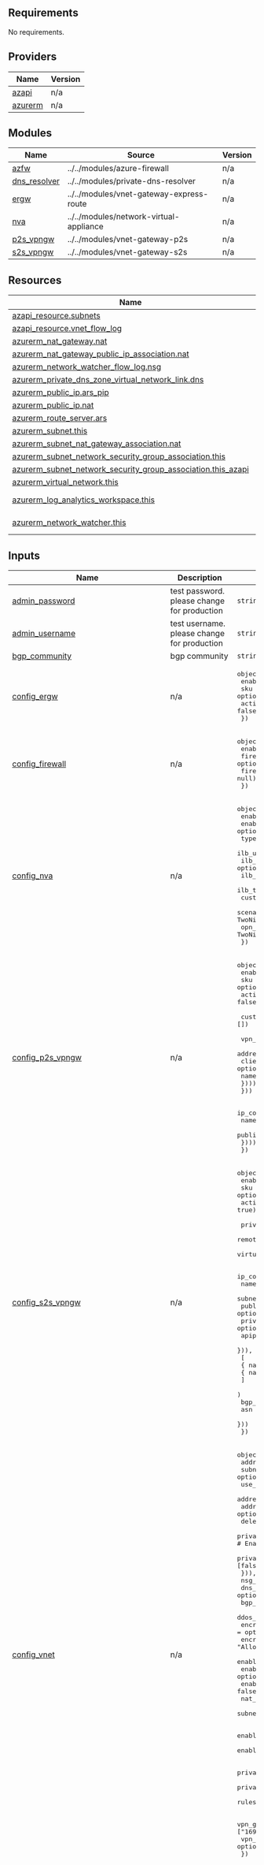 

<!-- BEGIN_TF_DOCS -->
## Requirements

No requirements.

## Providers

| Name | Version |
|------|---------|
| <a name="provider_azapi"></a> [azapi](#provider\_azapi) | n/a |
| <a name="provider_azurerm"></a> [azurerm](#provider\_azurerm) | n/a |

## Modules

| Name | Source | Version |
|------|--------|---------|
| <a name="module_azfw"></a> [azfw](#module\_azfw) | ../../modules/azure-firewall | n/a |
| <a name="module_dns_resolver"></a> [dns\_resolver](#module\_dns\_resolver) | ../../modules/private-dns-resolver | n/a |
| <a name="module_ergw"></a> [ergw](#module\_ergw) | ../../modules/vnet-gateway-express-route | n/a |
| <a name="module_nva"></a> [nva](#module\_nva) | ../../modules/network-virtual-appliance | n/a |
| <a name="module_p2s_vpngw"></a> [p2s\_vpngw](#module\_p2s\_vpngw) | ../../modules/vnet-gateway-p2s | n/a |
| <a name="module_s2s_vpngw"></a> [s2s\_vpngw](#module\_s2s\_vpngw) | ../../modules/vnet-gateway-s2s | n/a |

## Resources

| Name | Type |
|------|------|
| [azapi_resource.subnets](https://registry.terraform.io/providers/azure/azapi/latest/docs/resources/resource) | resource |
| [azapi_resource.vnet_flow_log](https://registry.terraform.io/providers/azure/azapi/latest/docs/resources/resource) | resource |
| [azurerm_nat_gateway.nat](https://registry.terraform.io/providers/hashicorp/azurerm/latest/docs/resources/nat_gateway) | resource |
| [azurerm_nat_gateway_public_ip_association.nat](https://registry.terraform.io/providers/hashicorp/azurerm/latest/docs/resources/nat_gateway_public_ip_association) | resource |
| [azurerm_network_watcher_flow_log.nsg](https://registry.terraform.io/providers/hashicorp/azurerm/latest/docs/resources/network_watcher_flow_log) | resource |
| [azurerm_private_dns_zone_virtual_network_link.dns](https://registry.terraform.io/providers/hashicorp/azurerm/latest/docs/resources/private_dns_zone_virtual_network_link) | resource |
| [azurerm_public_ip.ars_pip](https://registry.terraform.io/providers/hashicorp/azurerm/latest/docs/resources/public_ip) | resource |
| [azurerm_public_ip.nat](https://registry.terraform.io/providers/hashicorp/azurerm/latest/docs/resources/public_ip) | resource |
| [azurerm_route_server.ars](https://registry.terraform.io/providers/hashicorp/azurerm/latest/docs/resources/route_server) | resource |
| [azurerm_subnet.this](https://registry.terraform.io/providers/hashicorp/azurerm/latest/docs/resources/subnet) | resource |
| [azurerm_subnet_nat_gateway_association.nat](https://registry.terraform.io/providers/hashicorp/azurerm/latest/docs/resources/subnet_nat_gateway_association) | resource |
| [azurerm_subnet_network_security_group_association.this](https://registry.terraform.io/providers/hashicorp/azurerm/latest/docs/resources/subnet_network_security_group_association) | resource |
| [azurerm_subnet_network_security_group_association.this_azapi](https://registry.terraform.io/providers/hashicorp/azurerm/latest/docs/resources/subnet_network_security_group_association) | resource |
| [azurerm_virtual_network.this](https://registry.terraform.io/providers/hashicorp/azurerm/latest/docs/resources/virtual_network) | resource |
| [azurerm_log_analytics_workspace.this](https://registry.terraform.io/providers/hashicorp/azurerm/latest/docs/data-sources/log_analytics_workspace) | data source |
| [azurerm_network_watcher.this](https://registry.terraform.io/providers/hashicorp/azurerm/latest/docs/data-sources/network_watcher) | data source |

## Inputs

| Name | Description | Type | Default | Required |
|------|-------------|------|---------|:--------:|
| <a name="input_admin_password"></a> [admin\_password](#input\_admin\_password) | test password. please change for production | `string` | `"Password123"` | no |
| <a name="input_admin_username"></a> [admin\_username](#input\_admin\_username) | test username. please change for production | `string` | `"azureuser"` | no |
| <a name="input_bgp_community"></a> [bgp\_community](#input\_bgp\_community) | bgp community | `string` | `null` | no |
| <a name="input_config_ergw"></a> [config\_ergw](#input\_config\_ergw) | n/a | <pre>object({<br>    enable        = optional(bool, false)<br>    sku           = optional(string, "ErGw1AZ")<br>    active_active = optional(bool, false)<br>  })</pre> | <pre>{<br>  "enable": false,<br>  "sku": "ErGw1AZ"<br>}</pre> | no |
| <a name="input_config_firewall"></a> [config\_firewall](#input\_config\_firewall) | n/a | <pre>object({<br>    enable             = optional(bool, false)<br>    firewall_sku       = optional(string, "Basic")<br>    firewall_policy_id = optional(string, null)<br>  })</pre> | <pre>{<br>  "enable": false,<br>  "firewall_policy_id": null,<br>  "firewall_sku": "Basic"<br>}</pre> | no |
| <a name="input_config_nva"></a> [config\_nva](#input\_config\_nva) | n/a | <pre>object({<br>    enable           = optional(bool, false)<br>    enable_ipv6      = optional(bool, false)<br>    type             = optional(string, "cisco")<br>    ilb_untrust_ip   = optional(string)<br>    ilb_trust_ip     = optional(string)<br>    ilb_untrust_ipv6 = optional(string)<br>    ilb_trust_ipv6   = optional(string)<br>    custom_data      = optional(string)<br>    scenario_option  = optional(string, "TwoNics") # Active-Active, TwoNics<br>    opn_type         = optional(string, "TwoNics") # Primary, Secondary, TwoNics<br>  })</pre> | <pre>{<br>  "custom_data": null,<br>  "enable": false,<br>  "enable_ipv6": false,<br>  "internal_lb_addr": null,<br>  "opn_type": "TwoNics",<br>  "scenario_option": "TwoNics",<br>  "type": "cisco"<br>}</pre> | no |
| <a name="input_config_p2s_vpngw"></a> [config\_p2s\_vpngw](#input\_config\_p2s\_vpngw) | n/a | <pre>object({<br>    enable        = optional(bool, false)<br>    sku           = optional(string, "VpnGw1AZ")<br>    active_active = optional(bool, false)<br><br>    custom_route_address_prefixes = optional(list(string), [])<br><br>    vpn_client_configuration = optional(object({<br>      address_space = optional(list(string))<br>      clients = optional(list(object({<br>        name = string<br>      })))<br>    }))<br><br>    ip_configuration = optional(list(object({<br>      name                   = string<br>      public_ip_address_name = optional(string)<br>    })))<br>  })</pre> | <pre>{<br>  "enable": false,<br>  "ip_configuration": [<br>    {<br>      "name": "ip-config",<br>      "public_ip_address_name": null<br>    }<br>  ],<br>  "sku": "VpnGw1AZ"<br>}</pre> | no |
| <a name="input_config_s2s_vpngw"></a> [config\_s2s\_vpngw](#input\_config\_s2s\_vpngw) | n/a | <pre>object({<br>    enable        = optional(bool, false)<br>    sku           = optional(string, "VpnGw1AZ")<br>    active_active = optional(bool, true)<br><br>    private_ip_address_enabled  = optional(bool, true)<br>    remote_vnet_traffic_enabled = optional(bool, true)<br>    virtual_wan_traffic_enabled = optional(bool, true)<br><br>    ip_configuration = optional(list(object({<br>      name                          = string<br>      subnet_id                     = optional(string)<br>      public_ip_address_name        = optional(string)<br>      private_ip_address_allocation = optional(string)<br>      apipa_addresses               = optional(list(string))<br>      })),<br>      [<br>        { name = "ipconf0" },<br>        { name = "ipconf1" }<br>      ]<br>    )<br>    bgp_settings = optional(object({<br>      asn = optional(string)<br>    }))<br>  })</pre> | <pre>{<br>  "active_active": true,<br>  "bgp_settings": {<br>    "asn": 65515<br>  },<br>  "enable": false,<br>  "ip_configuration": [<br>    {<br>      "name": "ip-config0"<br>    },<br>    {<br>      "name": "ip-config1"<br>    }<br>  ],<br>  "sku": "VpnGw1AZ"<br>}</pre> | no |
| <a name="input_config_vnet"></a> [config\_vnet](#input\_config\_vnet) | n/a | <pre>object({<br>    address_space = list(string)<br>    subnets = optional(map(object({<br>      use_azapi                                     = optional(list(bool), [false])<br>      address_prefixes                              = list(string)<br>      address_prefixes_v6                           = optional(list(string), [])<br>      delegate                                      = optional(list(string), [])<br>      private_endpoint_network_policies             = optional(list(string), ["Disabled"]) # Enabled, Disabled, NetworkSecurityGroupEnabled, RouteTableEnabled<br>      private_link_service_network_policies_enabled = optional(list(bool), [false])<br>    })), {})<br>    nsg_id                       = optional(string)<br>    dns_servers                  = optional(list(string))<br>    bgp_community                = optional(string, null)<br>    ddos_protection_plan_id      = optional(string, null)<br>    encryption_enabled           = optional(bool, false)<br>    encryption_enforcement       = optional(string, "AllowUnencrypted") # DropUnencrypted, AllowUnencrypted<br>    enable_private_dns_resolver  = optional(bool, false)<br>    enable_ars                   = optional(bool, false)<br>    enable_express_route_gateway = optional(bool, false)<br>    nat_gateway_subnet_names     = optional(list(string), [])<br>    subnet_names_private_dns     = optional(list(string), [])<br><br>    enable_vnet_flow_logs           = optional(bool, false)<br>    enable_vnet_flow_logs_analytics = optional(bool, true)<br><br>    private_dns_inbound_subnet_name  = optional(string, null)<br>    private_dns_outbound_subnet_name = optional(string, null)<br>    ruleset_dns_forwarding_rules     = optional(map(any), {})<br><br>    vpn_gateway_ip_config0_apipa_addresses = optional(list(string), ["169.254.21.1"])<br>    vpn_gateway_ip_config1_apipa_addresses = optional(list(string), ["169.254.21.5"])<br>  })</pre> | n/a | yes |
| <a name="input_delegation"></a> [delegation](#input\_delegation) | n/a | <pre>list(object({<br>    name = string<br>    service_delegation = list(object({<br>      name    = string<br>      actions = list(string)<br>    }))<br>  }))</pre> | <pre>[<br>  {<br>    "name": "Microsoft.Web/serverFarms",<br>    "service_delegation": [<br>      {<br>        "actions": [<br>          "Microsoft.Network/virtualNetworks/subnets/action"<br>        ],<br>        "name": "Microsoft.Web/serverFarms"<br>      }<br>    ]<br>  },<br>  {<br>    "name": "Microsoft.Network/dnsResolvers",<br>    "service_delegation": [<br>      {<br>        "actions": [<br>          "Microsoft.Network/virtualNetworks/subnets/join/action"<br>        ],<br>        "name": "Microsoft.Network/dnsResolvers"<br>      }<br>    ]<br>  }<br>]</pre> | no |
| <a name="input_deploy_windows_mgmt"></a> [deploy\_windows\_mgmt](#input\_deploy\_windows\_mgmt) | deploy windows management vm in a management subnet | `bool` | `false` | no |
| <a name="input_dns_zone_linked_rulesets"></a> [dns\_zone\_linked\_rulesets](#input\_dns\_zone\_linked\_rulesets) | private dns rulesets | `map(any)` | `{}` | no |
| <a name="input_dns_zones_linked_to_vnet"></a> [dns\_zones\_linked\_to\_vnet](#input\_dns\_zones\_linked\_to\_vnet) | dns zones linked to vnet | <pre>list(object({<br>    name                 = string<br>    registration_enabled = optional(bool, false)<br>  }))</pre> | `[]` | no |
| <a name="input_enable_diagnostics"></a> [enable\_diagnostics](#input\_enable\_diagnostics) | enable diagnostics | `bool` | `false` | no |
| <a name="input_enable_ipv6"></a> [enable\_ipv6](#input\_enable\_ipv6) | enable ipv6 | `bool` | `false` | no |
| <a name="input_env"></a> [env](#input\_env) | environment name | `string` | `"dev"` | no |
| <a name="input_flow_log_nsg_ids"></a> [flow\_log\_nsg\_ids](#input\_flow\_log\_nsg\_ids) | flow log nsg id | `list(string)` | `[]` | no |
| <a name="input_location"></a> [location](#input\_location) | vnet region location | `string` | n/a | yes |
| <a name="input_log_analytics_workspace_name"></a> [log\_analytics\_workspace\_name](#input\_log\_analytics\_workspace\_name) | log analytics workspace name | `string` | `null` | no |
| <a name="input_mgmt_subnet_address_prefix"></a> [mgmt\_subnet\_address\_prefix](#input\_mgmt\_subnet\_address\_prefix) | management subnet address prefix | `string` | `""` | no |
| <a name="input_network_watcher_name"></a> [network\_watcher\_name](#input\_network\_watcher\_name) | network watcher name | `string` | `null` | no |
| <a name="input_network_watcher_resource_group_name"></a> [network\_watcher\_resource\_group\_name](#input\_network\_watcher\_resource\_group\_name) | network watcher resource group name | `string` | `null` | no |
| <a name="input_nsg_subnet_map"></a> [nsg\_subnet\_map](#input\_nsg\_subnet\_map) | subnets to associate to nsg | `map(any)` | `{}` | no |
| <a name="input_nva_image"></a> [nva\_image](#input\_nva\_image) | source image reference | `map(any)` | <pre>{<br>  "cisco": {<br>    "offer": "cisco-csr-1000v",<br>    "publisher": "cisco",<br>    "sku": "17_3_4a-byol",<br>    "version": "latest"<br>  },<br>  "linux": {<br>    "offer": "0001-com-ubuntu-server-focal",<br>    "publisher": "Canonical",<br>    "sku": "20_04-lts",<br>    "version": "latest"<br>  },<br>  "opnsense": {<br>    "offer": "freebsd-13_1",<br>    "publisher": "thefreebsdfoundation",<br>    "sku": "13_1-release",<br>    "version": "latest"<br>  }<br>}</pre> | no |
| <a name="input_opn_script_uri"></a> [opn\_script\_uri](#input\_opn\_script\_uri) | URI for Custom OPN Script and Config | `string` | `"https://raw.githubusercontent.com/kaysalawu/opnazure/master/scripts/"` | no |
| <a name="input_opn_type"></a> [opn\_type](#input\_opn\_type) | opn type = Primary, Secondary, TwoNics | `string` | `"TwoNics"` | no |
| <a name="input_opn_version"></a> [opn\_version](#input\_opn\_version) | OPN Version | `string` | `"23.7"` | no |
| <a name="input_prefix"></a> [prefix](#input\_prefix) | prefix to append before all resources | `string` | n/a | yes |
| <a name="input_resource_group"></a> [resource\_group](#input\_resource\_group) | resource group name | `any` | n/a | yes |
| <a name="input_scenario_option"></a> [scenario\_option](#input\_scenario\_option) | scenario\_option = Active-Active, TwoNics | `string` | `"TwoNics"` | no |
| <a name="input_shell_script_name"></a> [shell\_script\_name](#input\_shell\_script\_name) | Shell Script to be executed | `string` | `"configureopnsense.sh"` | no |
| <a name="input_ssh_public_key"></a> [ssh\_public\_key](#input\_ssh\_public\_key) | sh public key data | `string` | `null` | no |
| <a name="input_storage_account"></a> [storage\_account](#input\_storage\_account) | storage account object | `any` | `null` | no |
| <a name="input_tags"></a> [tags](#input\_tags) | tags for all hub resources | `map(any)` | `{}` | no |
| <a name="input_trusted_subnet_address_prefix"></a> [trusted\_subnet\_address\_prefix](#input\_trusted\_subnet\_address\_prefix) | trusted subnet address prefix | `string` | `""` | no |
| <a name="input_user_assigned_ids"></a> [user\_assigned\_ids](#input\_user\_assigned\_ids) | resource ids of user assigned identity | `list(string)` | `[]` | no |
| <a name="input_vnets_linked_to_ruleset"></a> [vnets\_linked\_to\_ruleset](#input\_vnets\_linked\_to\_ruleset) | private dns rulesets | <pre>list(object({<br>    name    = string<br>    vnet_id = string<br>  }))</pre> | `[]` | no |
| <a name="input_vpn_client_configuration"></a> [vpn\_client\_configuration](#input\_vpn\_client\_configuration) | vpn client configuration for vnet gateway | <pre>object({<br>    address_space = list(string)<br>    clients = list(object({<br>      name = string<br>    }))<br>  })</pre> | <pre>{<br>  "address_space": [],<br>  "clients": []<br>}</pre> | no |
| <a name="input_walinux_version"></a> [walinux\_version](#input\_walinux\_version) | WALinuxAgent Version | `string` | `"2.9.1.1"` | no |

## Outputs

| Name | Description |
|------|-------------|
| <a name="output_ars"></a> [ars](#output\_ars) | n/a |
| <a name="output_ars_bgp_asn"></a> [ars\_bgp\_asn](#output\_ars\_bgp\_asn) | n/a |
| <a name="output_ars_bgp_ip0"></a> [ars\_bgp\_ip0](#output\_ars\_bgp\_ip0) | n/a |
| <a name="output_ars_bgp_ip1"></a> [ars\_bgp\_ip1](#output\_ars\_bgp\_ip1) | n/a |
| <a name="output_ars_public_pip"></a> [ars\_public\_pip](#output\_ars\_public\_pip) | n/a |
| <a name="output_ergw"></a> [ergw](#output\_ergw) | n/a |
| <a name="output_ergw_name"></a> [ergw\_name](#output\_ergw\_name) | n/a |
| <a name="output_ergw_public_ip"></a> [ergw\_public\_ip](#output\_ergw\_public\_ip) | n/a |
| <a name="output_firewall"></a> [firewall](#output\_firewall) | n/a |
| <a name="output_firewall_private_ip"></a> [firewall\_private\_ip](#output\_firewall\_private\_ip) | n/a |
| <a name="output_firewall_public_ip"></a> [firewall\_public\_ip](#output\_firewall\_public\_ip) | n/a |
| <a name="output_p2s_client_certificates"></a> [p2s\_client\_certificates](#output\_p2s\_client\_certificates) | n/a |
| <a name="output_p2s_client_certificates_cert_name"></a> [p2s\_client\_certificates\_cert\_name](#output\_p2s\_client\_certificates\_cert\_name) | n/a |
| <a name="output_p2s_client_certificates_cert_pem"></a> [p2s\_client\_certificates\_cert\_pem](#output\_p2s\_client\_certificates\_cert\_pem) | n/a |
| <a name="output_p2s_client_certificates_cert_pfx"></a> [p2s\_client\_certificates\_cert\_pfx](#output\_p2s\_client\_certificates\_cert\_pfx) | n/a |
| <a name="output_p2s_client_certificates_cert_pfx_password"></a> [p2s\_client\_certificates\_cert\_pfx\_password](#output\_p2s\_client\_certificates\_cert\_pfx\_password) | n/a |
| <a name="output_p2s_client_certificates_print"></a> [p2s\_client\_certificates\_print](#output\_p2s\_client\_certificates\_print) | n/a |
| <a name="output_p2s_client_certificates_private_key_pem"></a> [p2s\_client\_certificates\_private\_key\_pem](#output\_p2s\_client\_certificates\_private\_key\_pem) | n/a |
| <a name="output_p2s_vpngw"></a> [p2s\_vpngw](#output\_p2s\_vpngw) | n/a |
| <a name="output_p2s_vpngw_public_ip"></a> [p2s\_vpngw\_public\_ip](#output\_p2s\_vpngw\_public\_ip) | n/a |
| <a name="output_private_dns_forwarding_ruleset"></a> [private\_dns\_forwarding\_ruleset](#output\_private\_dns\_forwarding\_ruleset) | n/a |
| <a name="output_private_dns_inbound_ep"></a> [private\_dns\_inbound\_ep](#output\_private\_dns\_inbound\_ep) | n/a |
| <a name="output_private_dns_outbound_ep"></a> [private\_dns\_outbound\_ep](#output\_private\_dns\_outbound\_ep) | n/a |
| <a name="output_private_dns_resolver"></a> [private\_dns\_resolver](#output\_private\_dns\_resolver) | n/a |
| <a name="output_s2s_vpngw"></a> [s2s\_vpngw](#output\_s2s\_vpngw) | n/a |
| <a name="output_s2s_vpngw_bgp_asn"></a> [s2s\_vpngw\_bgp\_asn](#output\_s2s\_vpngw\_bgp\_asn) | n/a |
| <a name="output_s2s_vpngw_bgp_default_ip0"></a> [s2s\_vpngw\_bgp\_default\_ip0](#output\_s2s\_vpngw\_bgp\_default\_ip0) | n/a |
| <a name="output_s2s_vpngw_bgp_default_ip1"></a> [s2s\_vpngw\_bgp\_default\_ip1](#output\_s2s\_vpngw\_bgp\_default\_ip1) | n/a |
| <a name="output_s2s_vpngw_private_ip0"></a> [s2s\_vpngw\_private\_ip0](#output\_s2s\_vpngw\_private\_ip0) | n/a |
| <a name="output_s2s_vpngw_private_ip1"></a> [s2s\_vpngw\_private\_ip1](#output\_s2s\_vpngw\_private\_ip1) | n/a |
| <a name="output_s2s_vpngw_public_ip0"></a> [s2s\_vpngw\_public\_ip0](#output\_s2s\_vpngw\_public\_ip0) | n/a |
| <a name="output_s2s_vpngw_public_ip1"></a> [s2s\_vpngw\_public\_ip1](#output\_s2s\_vpngw\_public\_ip1) | n/a |
| <a name="output_subnets"></a> [subnets](#output\_subnets) | n/a |
| <a name="output_vnet"></a> [vnet](#output\_vnet) | n/a |
<!-- END_TF_DOCS -->
